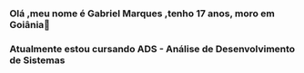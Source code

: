 ### Olá ,meu nome é Gabriel Marques ,tenho 17 anos, moro em Goiânia👋
### Atualmente estou cursando ADS - Análise de Desenvolvimento de Sistemas 

<!--
  CURSOS - Senac GO
   - Lógica de Programação - experiência em Java
   - Programador WEB - Cursando - experiência em VisualCode, Bootstrap, JavaScript 
   
  FACULDADE - Senac GO 
   - Análise de Desenvolvimento de Sistemas - Cursando - aprendendo sobre Segurança da Informação, Lógica de Progrmação em Java, Engenharia de Software e
   Fundamentos da Rede de Computadores.
-->
